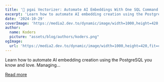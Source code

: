 ```yaml
---
title: '🚀 pgai Vectorizer: Automate AI Embeddings With One SQL Command in PostgreSQL'
excerpt: 'Learn how to automate AI embedding creation using the PostgreSQL you know and love.  Managing...'
date: '2024-10-29'
coverImage: 'https://media2.dev.to/dynamic/image/width=1000,height=420,fit=cover,gravity=auto,format=auto/https%3A%2F%2Fdev-to-uploads.s3.amazonaws.com%2Fuploads%2Farticles%2Fgha0vr7jj0ssk205of6o.png'
author:
  name: Koders
  picture: "assets/blog/authors/koders.png"
ogImage:
  url: 'https://media2.dev.to/dynamic/image/width=1000,height=420,fit=cover,gravity=auto,format=auto/https%3A%2F%2Fdev-to-uploads.s3.amazonaws.com%2Fuploads%2Farticles%2Fgha0vr7jj0ssk205of6o.png'
---
```


Learn how to automate AI embedding creation using the PostgreSQL you know and love.  Managing...

[Read more](https://dev.to/timescale/pgai-vectorizer-automate-ai-embeddings-with-one-sql-command-in-postgresql-11kp)
